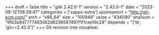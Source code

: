 +++
draft = false
title = "gitk 2.42.0-1"
version = "2.42.0-1"
date = "2023-09-12T08:29:47"
categories = ['xapps-extra']
upstreamurl = "http://git-scm.com/"
arch = "x86_64"
size = "100948"
usize = "434090"
sha1sum = "9fb3a9d7777483062d6236587497f1f1cee19c28"
depends = "['tk', 'git>=2.42.0']"
+++
Git revision tree visualiser.